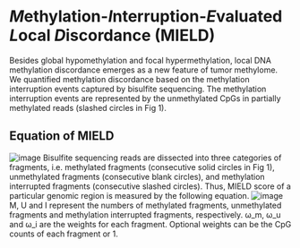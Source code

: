 # *M*ethylation-*I*nterruption-*E*valuated *L*ocal *D*iscordance (MIELD)
Besides global hypomethylation and focal hypermethylation, local DNA methylation discordance emerges as a new feature of tumor methylome. We quantified methylation discordance based on the methylation interruption events captured by bisulfite sequencing. The methylation interruption events are represented by the unmethylated CpGs in partially methylated reads (slashed circles in Fig 1). 
## Equation of MIELD
![image](https://github.com/JiejunShi/methylation_interruption/blob/master/images/MIELD_schematic.png)
Bisulfite sequencing reads are dissected into three categories of fragments, i.e. methylated fragments (consecutive solid circles in Fig 1), unmethylated fragments (consecutive blank circles), and methylation interrupted fragments (consecutive slashed circles). Thus, MIELD score of a particular genomic region is measured by the following equation. 
![image](https://github.com/JiejunShi/methylation_interruption/blob/master/images/MIELD_Equation.jpg)
M, U and I represent the numbers of methylated fragments, unmethylated fragments and methylation interrupted fragments, respectively. ω_m, ω_u and ω_i are the weights for each fragment. Optional weights can be the CpG counts of each fragment or 1.
